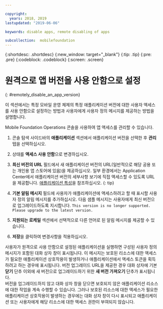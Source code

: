```yaml
---

copyright:
  years: 2018, 2019
lastupdated: "2019-06-06"

keywords: disable apps, remote disabling of apps

subcollection:  mobilefoundation
---
```


{:shortdesc: .shortdesc}
{:new_window: target="_blank"}
{:tip: .tip}
{:pre: .pre}
{:codeblock: .codeblock}
{:screen: .screen}

# 원격으로 앱 버전을 사용 안함으로 설정
{: #remotely_disable_an_app_version}

이 섹션에서는 특정 모바일 운영 체제의 특정 애플리케이션 버전에 대한 사용자 액세스를 사용 안함으로 설정하는 방법과 사용자에게 사용자 정의 메시지를 제공하는 방법을 설명합니다.

Mobile Foundation Operations 콘솔을 사용하여 앱 액세스를 관리할 수 있습니다.

1. 콘솔 탐색 사이드바의 **애플리케이션** 섹션에서 애플리케이션 버전을 선택한 후 **관리** 탭을 선택하십시오.
2. 상태를 **액세스 사용 안함**으로 변경하십시오.
3. **최신 버전의 URL** 필드에서 새 애플리케이션 버전의 URL(일반적으로 해당 공용 또는 개인용 앱 스토어에 있음)을 제공하십시오.
   일부 환경에서는 Application Center에서 애플리케이션 버전의 세부사항 보기에 직접 액세스할 수 있도록 URL을 제공합니다. [애플리케이션 특성](https://mobilefirstplatform.ibmcloud.com/tutorials/en/foundation/8.0/appcenter/appcenter-console/#application-properties)을 참조하십시오.
   {: tip}

4. **기본 알림 메시지** 필드에 사용자가 애플리케이션에 액세스하려고 할 때 표시할 사용자 정의 알림 메시지를 추가하십시오. 다음 샘플 메시지는 사용자에게 최신 버전으로 업그레이드하도록 지시합니다.
   `This version is no longer supported. Please upgrade to the latest version.`
5. **지원되는 로케일** 섹션에서 선택적으로 다른 언어로 된 알림 메시지를 제공할 수 있습니다.
6. **저장**을 클릭하여 변경사항을 적용하십시오.

사용자가 원격으로 사용 안함으로 설정된 애플리케이션을 실행하면 구성된 사용자 정의 메시지가 포함된 대화 상자 창이 표시됩니다. 이 메시지는 보호된 리소스에 대한 액세스가 필요한 애플리케이션 상호작용이 발생하거나 애플리케이션에서 액세스 토큰을 획득하려고 하는 경우에 표시됩니다. 버전 업그레이드 URL을 제공한 경우 대화 상자에 기본 **닫기** 단추 이외에 새 버전으로 업그레이드하기 위한 **새 버전 가져오기** 단추가 표시됩니다. <br/>버전을 업그레이드하지 않고 대화 상자 창을 닫으면 보호되지 않은 애플리케이션 리소스에 대한 작업을 계속 수행할 수 있습니다. 그러나 보호된 리소스에 대한 액세스가 필요한 애플리케이션 상호작용이 발생하는 경우에는 대화 상자 창이 다시 표시되고 애플리케이션 또는 사용자에게 해당 리소스에 대한 액세스 권한이 부여되지 않습니다.
